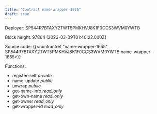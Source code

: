 ```yaml
---
title: "Contract name-wrapper-1655"
draft: true
---
```

Deployer: SP544R7BTAXY2TWT5PMKHVJ8K1F0CCS3WVM0YWTB


 



Block height: 97864 (2023-03-09T01:40:22.000Z)

Source code: {{<contractref "name-wrapper-1655" SP544R7BTAXY2TWT5PMKHVJ8K1F0CCS3WVM0YWTB name-wrapper-1655>}}

Functions:

* register-self _private_
* name-update _public_
* unwrap _public_
* get-name-info _read_only_
* get-own-name _read_only_
* get-owner _read_only_
* get-wrapper-id _read_only_
